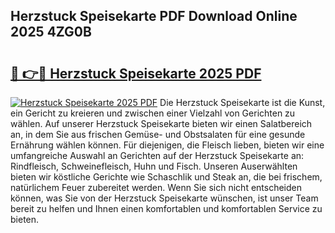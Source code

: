 ## Herzstuck Speisekarte PDF Download Online 2025 4ZG0B

# <h2><a href="http://gceb0i.nevu.top/?p=Herzstuck+Speisekarte">🔗 👉🔴 Herzstuck Speisekarte 2025 PDF</a></h2>

[![Herzstuck Speisekarte 2025 PDF](https://i.imgur.com/dBaPXMq.png)](http://gceb0i.nevu.top/?p=Herzstuck+Speisekarte)
Die Herzstuck Speisekarte ist die Kunst, ein Gericht zu kreieren und zwischen einer Vielzahl von Gerichten zu wählen. Auf unserer Herzstuck Speisekarte bieten wir einen Salatbereich an, in dem Sie aus frischen Gemüse- und Obstsalaten für eine gesunde Ernährung wählen können. Für diejenigen, die Fleisch lieben, bieten wir eine umfangreiche Auswahl an Gerichten auf der Herzstuck Speisekarte an: Rindfleisch, Schweinefleisch, Huhn und Fisch. Unseren Auserwählten bieten wir köstliche Gerichte wie Schaschlik und Steak an, die bei frischem, natürlichem Feuer zubereitet werden. Wenn Sie sich nicht entscheiden können, was Sie von der Herzstuck Speisekarte wünschen, ist unser Team bereit zu helfen und Ihnen einen komfortablen und komfortablen Service zu bieten.
